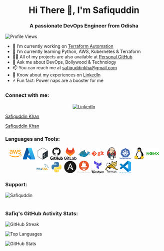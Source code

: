<h1 align="center">Hi There 👋, I'm Safiquddin </h1>
<h3 align="center">A passionate DevOps Engineer from Odisha</h3>

![Profile Views](https://komarev.com/ghpvc/?username=Safiquddin&label=Profile%20views&color=0e75b6&style=flat)

- 🔭 I’m currently working on [Terraform Automation](https://registry.terraform.io/providers/hashicorp/aws/latest)
- 🌱 I’m currently learning Python, AWS, Kubernetes & Terraform
- 👨‍💻 All of my projects are also available at [Personal GitHub](https://github.com/Safiquddin)
- 💬 Ask me about DevOps, Bollywood & Technology
- 📫 You can reach me at [safiquddinkha@gmail.com](mailto:safiquddinkha@gmail.com)
- 📄 Know about my experiences on [LinkedIn](https://www.linkedin.com/in/safiquddinkhan)
- ⚡ Fun fact: Power naps are a booster for me

<h3 align="left">Connect with me:</h3>
<p align="center">
  <a href="https://www.linkedin.com/in/safiquddin-khan-73157150/" target="blank">
    <img align="center" src="https://raw.githubusercontent.com/rahuldkjain/github-profile-readme-generator/master/src/images/icons/Social/linked-in-alt.svg" alt="LinkedIn" height="30" width="30" />
  </a>
  <script src="https://platform.linkedin.com/badges/js/profile.js" async defer type="text/javascript"></script>
<div class="badge-base LI-profile-badge" data-locale="en_US" data-size="medium" data-theme="dark" data-type="VERTICAL" data-vanity="safiqkhan" data-version="v1">
  <a class="badge-base__link LI-simple-link" href="https://in.linkedin.com/in/safiqkhan?trk=profile-badge">Safiquddin Khan</a>
</div>
</p>
<div class="badge-base LI-profile-badge" data-locale="en_US" data-size="medium" data-theme="dark" data-type="VERTICAL" data-vanity="safiqkhan" data-version="v1"><a class="badge-base__link LI-simple-link" href="https://in.linkedin.com/in/safiqkhan?trk=profile-badge">Safiquddin Khan</a></div>
              
### Languages and Tools:
<p align="center"> 
  <img src="https://raw.githubusercontent.com/devicons/devicon/master/icons/amazonwebservices/amazonwebservices-plain-wordmark.svg" alt="AWS" width="40" height="40">
  <img src="https://raw.githubusercontent.com/devicons/devicon/master/icons/azure/azure-original.svg" alt="Azure" width="40" height="40">
  <img src="https://raw.githubusercontent.com/devicons/devicon/master/icons/bash/bash-original.svg" alt="bash" width="40" height="40" style="max-width: 100%;">
  <img src="https://raw.githubusercontent.com/devicons/devicon/master/icons/github/github-original-wordmark.svg" alt="github" width="40" height="40" style="max-width: 100%;">
  <img src="https://raw.githubusercontent.com/devicons/devicon/master/icons/gitlab/gitlab-original-wordmark.svg" alt="gitlab" width="40" height="40" style="max-width: 100%;">
  <img src="https://raw.githubusercontent.com/devicons/devicon/master/icons/docker/docker-original.svg" alt="docker" width="40" height="40" style="max-width: 100%;">
  <img src="https://raw.githubusercontent.com/devicons/devicon/master/icons/git/git-plain-wordmark.svg" alt="git" width="40" height="40" style="max-width: 100%;">
  <img src="https://raw.githubusercontent.com/devicons/devicon/master/icons/jenkins/jenkins-original.svg" alt="jenkins" width="40" height="40" style="max-width: 100%;">
  <img src="https://raw.githubusercontent.com/devicons/devicon/master/icons/kubernetes/kubernetes-plain-wordmark.svg" alt="kubernetes" width="40" height="40" style="max-width: 100%;">
  <img src="https://raw.githubusercontent.com/devicons/devicon/master/icons/linux/linux-original.svg" alt="linux" width="40" height="40" style="max-width: 100%;">
  <img src="https://raw.githubusercontent.com/devicons/devicon/master/icons/nginx/nginx-original.svg" alt="nginx" width="40" height="40" style="max-width: 100%;">
  <img src="https://raw.githubusercontent.com/devicons/devicon/master/icons/mysql/mysql-original-wordmark.svg" alt="mysql" width="40" height="40" style="max-width: 100%;">
  <img src="https://raw.githubusercontent.com/devicons/devicon/master/icons/python/python-original.svg" alt="python" width="40" height="40" style="max-width: 100%;">
  <img src="https://raw.githubusercontent.com/devicons/devicon/master/icons/ansible/ansible-original.svg" alt="ansible" width="40" height="40" style="max-width: 100%;">
  <img src="https://raw.githubusercontent.com/devicons/devicon/master/icons/prometheus/prometheus-original-wordmark.svg" alt="prometheus" width="40" height="40" style="max-width: 100%;">
  <img src="https://raw.githubusercontent.com/devicons/devicon/master/icons/terraform/terraform-original-wordmark.svg" alt="terraform" width="40" height="40" style="max-width: 100%;">
  <img src="https://raw.githubusercontent.com/devicons/devicon/master/icons/tomcat/tomcat-original-wordmark.svg" alt="tomcat" width="40" height="40" style="max-width: 100%;">
  <img src="https://raw.githubusercontent.com/devicons/devicon/master/icons/vscode/vscode-original-wordmark.svg" alt="vscode" width="40" height="40" style="max-width: 100%;">
</p>
<!-- Add more icons for your languages and tools -->

### Support:
<p><a href="https://www.buymeacoffee.com/Safiquddin"> <img align="left" src="https://cdn.buymeacoffee.com/buttons/v2/default-yellow.png" height="50" width="200" alt="Safiquddin" /></a></p><br><br>

### Safiq's GitHub Activity Stats:
![GitHub Streak](https://github-readme-streak-stats.herokuapp.com/?user=safiqkhan&&theme=tokyonight)

![Top Languages](https://github-readme-stats.vercel.app/api/top-langs?username=safiqkhan&show_icons=true&locale=en&layout=compact)

![GitHub Stats](https://github-readme-stats.vercel.app/api?username=safiqkhan&show_icons=true&locale=en)
